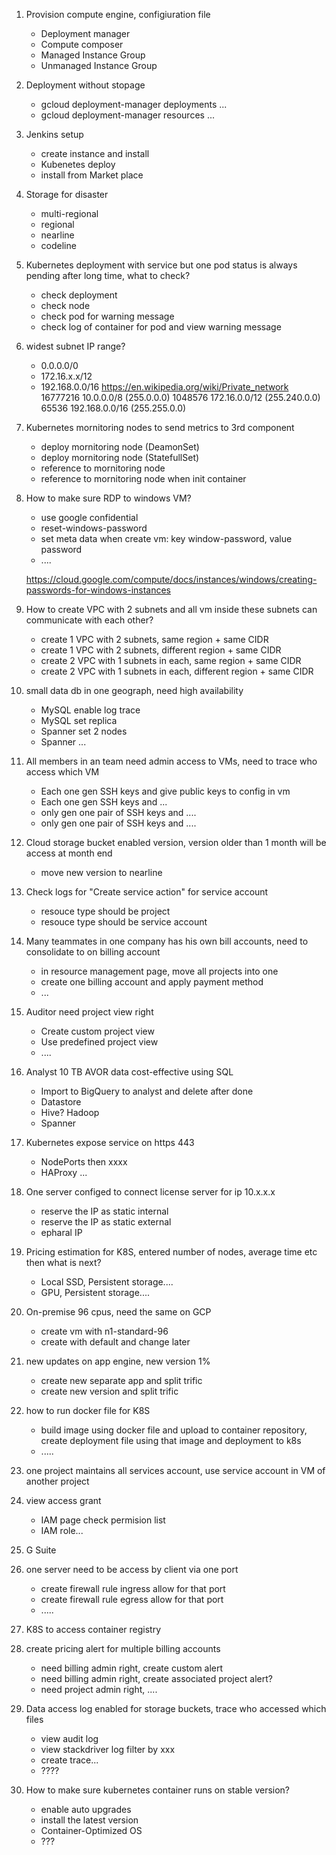 1. Provision compute engine, configiuration file
     * Deployment manager
     * Compute composer
     * Managed Instance Group
     * Unmanaged Instance Group
  
1. Deployment without stopage
     * gcloud deployment-manager deployments ...
     * gcloud deployment-manager resources ...

1. Jenkins setup
     * create instance and install
     * Kubenetes deploy
     * install from Market place
  
1. Storage for disaster
     * multi-regional
     * regional
     * nearline
     * codeline
  
1. Kubernetes deployment with service but one pod status is always pending after long time, what to check?
     * check deployment
     * check node
     * check pod for warning message
     * check log of container for pod and view warning message
  
1. widest subnet IP range? 
     * 0.0.0.0/0
     * 172.16.x.x/12
     * 192.168.0.0/16
  https://en.wikipedia.org/wiki/Private_network
  16777216	10.0.0.0/8 (255.0.0.0)
  1048576	172.16.0.0/12 (255.240.0.0)
  65536	192.168.0.0/16 (255.255.0.0)
  
1. Kubernetes mornitoring nodes to send metrics to 3rd component
     * deploy mornitoring node (DeamonSet)
     * deploy mornitoring node (StatefullSet)
     * reference to mornitoring node
     * reference to mornitoring node when init container
  
1. How to make sure RDP to windows VM?
     * use google confidential
     * reset-windows-password
     * set meta data when create vm: key window-password, value password
     * ....
  
     https://cloud.google.com/compute/docs/instances/windows/creating-passwords-for-windows-instances

1. How to create VPC with 2 subnets and all vm inside these subnets can communicate with each other?
     * create 1 VPC with 2 subnets, same region + same CIDR
     * create 1 VPC with 2 subnets, different region + same CIDR
     * create 2 VPC with 1 subnets in each, same region + same CIDR
     * create 2 VPC with 1 subnets in each, different region + same CIDR
  
1. small data db in one geograph, need high availability
     * MySQL enable log trace
     * MySQL set replica 
     * Spanner set 2 nodes
     * Spanner ...
  
1. All members in an team need admin access to VMs, need to trace who access which VM
     * Each one gen SSH keys and give public keys to config in vm
     * Each one gen SSH keys and ...
     * only gen one pair of SSH keys and ....
     * only gen one pair of SSH keys and ....
  
1. Cloud storage bucket enabled version, version older than 1 month will be access at month end
     * move new version to nearline
  
1. Check logs for "Create service action" for service account
     * resouce type should be project
     * resouce type should be service account
  
1. Many teammates in one company has his own bill accounts, need to consolidate to on billing account
     * in resource management page, move all projects into one
     * create one billing account and apply payment method
     * ...
  
1. Auditor need project view right
     * Create custom project view
     * Use predefined project view
     * ....
  
1. Analyst 10 TB AVOR data cost-effective using SQL
     * Import to BigQuery to analyst and delete after done
     * Datastore
     * Hive? Hadoop
     * Spanner
  
1. Kubernetes expose service on https 443
     * NodePorts then xxxx
     * HAProxy ...
  
1. One server configed to connect license server for ip 10.x.x.x
     * reserve the IP as static internal
     * reserve the IP as static external
     * epharal IP
  
1. Pricing estimation for K8S, entered number of nodes, average time etc then what is next?
     * Local SSD, Persistent storage....
     * GPU, Persistent storage....
  
1. On-premise 96 cpus, need the same on GCP
     * create vm with n1-standard-96
     * create with default and change later
  
1. new updates on app engine, new version 1%
     * create new separate app and split trific
     * create new version and split trific
  
1. how to run docker file for K8S
     * build image using docker file and upload to container repository, create deployment file using that image and deployment to k8s
     * .....
  
1. one project maintains all services account, use service account in VM of another project

1. view access grant
     * IAM page check permision list
     * IAM role...
  
1. G Suite

1. one server need to be access by client via one port
     * create firewall rule ingress allow for that port
     * create firewall rule egress allow for that port
     * .....
  
1. K8S to access container registry

1. create pricing alert for multiple billing accounts
     * need billing admin right, create custom alert
     * need billing admin right, create associated project alert?
     * need project admin right, ....

1. Data access log enabled for storage buckets, trace who accessed which files
     * view audit log
     * view stackdriver log filter by xxx
     * create trace...
     * ????
  
1. How to make sure kubernetes container runs on stable version?
     * enable auto upgrades
     * install the latest version
     * Container-Optimized OS
     * ???



